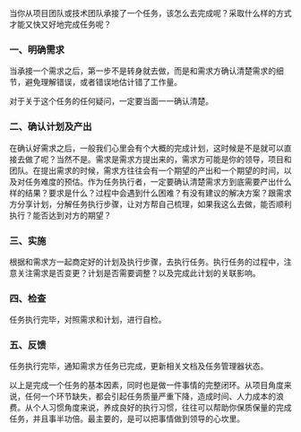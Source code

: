 当你从项目团队或技术团队承接了一个任务，该怎么去完成呢？采取什么样的方式才能又快又好地完成任务呢？

### 一、明确需求
当承接一个需求之后，第一步不是转身就去做，而是和需求方确认清楚需求的细节，避免理解错误，或者错误地估计错了工作量。

对于关于这个任务的任何疑问，一定要当面一一确认清楚。

### 二、确认计划及产出
在确认好需求之后，一般我们心里会有个大概的完成计划，这时候是不是就可以直接去做了呢？当然不是。需求是需求方提出来的，需求方可能是你的领导，项目和团队。在提出需求的时候，需求方往往会有一个期望的产出和一个期望的时间，以及对任务难度的预估。作为任务执行者，一定要确认清楚需求方到底需要产出什么样的结果？要求是什么？过程中会遇到什么困难？有没有建议的解决方案？跟需求方分享计划，分解任务执行步骤，让对方帮自己梳理，如果我这么去做，能否顺利执行？能否达到对方的期望？

### 三、实施
根据和需求方一起商定好的计划及执行步骤，去执行任务。执行任务的过程中，注意关注需求是否变更？计划是否需要调整？以及完成此计划的关联影响。

### 四、检查
任务执行完毕，对照需求和计划，进行自检。

### 五、反馈
任务执行完毕，通知需求方任务已完成，更新相关文档及任务管理器状态。

以上是完成一个任务的基本因素，同时也是做一件事情的完整闭环。从项目角度来说，任何一个环节缺失，都会引起任务质量严重下降，造成时间、人力成本的浪费。从个人习惯角度来说，养成良好的执行习惯，往往可以帮助你保质保量的完成任务，并且事半功倍。最主要的，是可以把事情做到领导的心坎里。